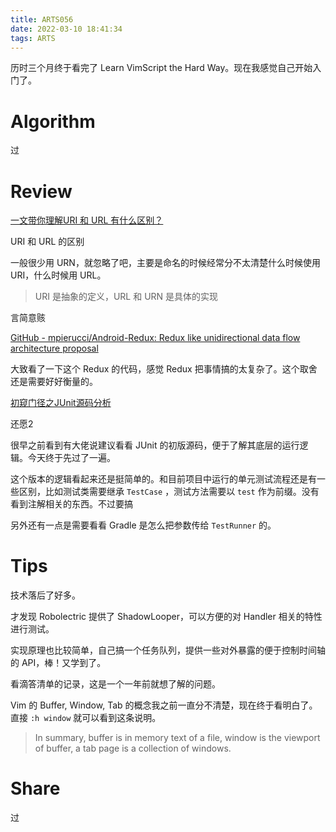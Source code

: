 ```yaml
---
title: ARTS056
date: 2022-03-10 18:41:34
tags: ARTS
---
```


历时三个月终于看完了 Learn VimScript the Hard Way。现在我感觉自己开始入门了。

<!--more-->

# Algorithm

过

# Review

[一文带你理解URI 和 URL 有什么区别？](https://mp.weixin.qq.com/s/nuwYGdVLhi3hWq25o9kvuA)

URI 和 URL 的区别

一般很少用 URN，就忽略了吧，主要是命名的时候经常分不太清楚什么时候使用 URI，什么时候用 URL。

> URI 是抽象的定义，URL 和 URN 是具体的实现
> 

言简意赅

[GitHub - mpierucci/Android-Redux: Redux like unidirectional data flow architecture proposal](https://github.com/mpierucci/Android-Redux/)

大致看了一下这个 Redux 的代码，感觉 Redux 把事情搞的太复杂了。这个取舍还是需要好好衡量的。

[初窥门径之JUnit源码分析](https://nicky-chin.cn/2018/07/16/junit-codeanalysis/)

还愿2

很早之前看到有大佬说建议看看 JUnit 的初版源码，便于了解其底层的运行逻辑。今天终于先过了一遍。

这个版本的逻辑看起来还是挺简单的。和目前项目中运行的单元测试流程还是有一些区别，比如测试类需要继承 `TestCase` ，测试方法需要以 `test` 作为前缀。没有看到注解相关的东西。不过要搞

另外还有一点是需要看看 Gradle 是怎么把参数传给 `TestRunner` 的。

# Tips

技术落后了好多。

才发现 Robolectric 提供了 ShadowLooper，可以方便的对 Handler 相关的特性进行测试。

实现原理也比较简单，自己搞一个任务队列，提供一些对外暴露的便于控制时间轴的 API，棒！又学到了。

看滴答清单的记录，这是一个一年前就想了解的问题。

Vim 的 Buffer, Window, Tab 的概念我之前一直分不清楚，现在终于看明白了。直接 `:h window` 就可以看到这条说明。

> In summary, buffer is in memory text of a file, window is the viewport of buffer, a tab page is a collection of windows.
> 

# Share

过
